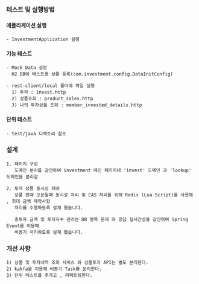 ### 테스트 및 실행방법

#### 애플리케이션 실행

    - InvestmentApplication 실행

#### 기능 테스트
    - Mock Data 설정 
      H2 DB에 테스트용 상품 등록(com.investment.config.DataInitConfig)

    - rest-client/local 폴더에 파일 실행
      1) 투자 : invest.http
      2) 상품조회 : product_sales.http
      3) 나의 투자상품 조회 : member_invested_details.http


#### 단위 테스트
    - test/java 디렉토리 참조

### 설계
    1. 패키지 구성 
       도메인 분리를 감안하여 investment 메인 패키지내 'invest' 도메인 과 'lookup' 도메인을 분리함

    2. 투자 상품 동시성 제어
       상품 판매 오픈될때 동시성 처리 및 CAS 처리를 위해 Redis (Lua Script)를 사용해 , 최대 금액 제약사항 
       처리를 수행하도록 설계 했습니다.

       총투자 금액 및 투자자수 관리는 DB 병목 문제 와 응답 실시간성을 감안하여 Spring Event를 이용해 
       비동기 처리하도록 설계 했습니다.

### 개선 사항
    1) 상품 및 투자내역 조회 서비스 와 상품투자 API는 별도 분리한다.
    2) kakfa을 이용해 비동기 Task를 분리한다.
    3) 단위 테스트를 추가고 , 리팩토링한다.

